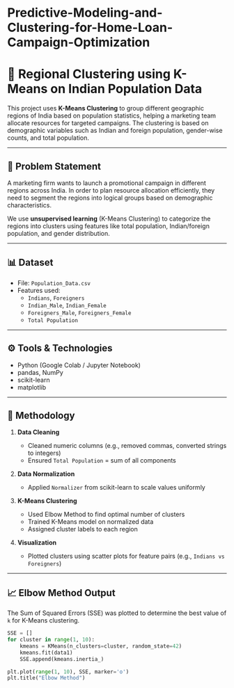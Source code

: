 # Predictive-Modeling-and-Clustering-for-Home-Loan-Campaign-Optimization

# 🧠 Regional Clustering using K-Means on Indian Population Data

This project uses **K-Means Clustering** to group different geographic regions of India based on population statistics, helping a marketing team allocate resources for targeted campaigns. The clustering is based on demographic variables such as Indian and foreign population, gender-wise counts, and total population.

---

## 📝 Problem Statement

A marketing firm wants to launch a promotional campaign in different regions across India. In order to plan resource allocation efficiently, they need to segment the regions into logical groups based on demographic characteristics.

We use **unsupervised learning** (K-Means Clustering) to categorize the regions into clusters using features like total population, Indian/foreign population, and gender distribution.

---

## 📊 Dataset

- File: `Population_Data.csv`
- Features used:
  - `Indians`, `Foreigners`
  - `Indian_Male`, `Indian_Female`
  - `Foreigners_Male`, `Foreigners_Female`
  - `Total Population`

---

## ⚙️ Tools & Technologies

- Python (Google Colab / Jupyter Notebook)
- pandas, NumPy
- scikit-learn
- matplotlib

---

## 🧪 Methodology

1. **Data Cleaning**
   - Cleaned numeric columns (e.g., removed commas, converted strings to integers)
   - Ensured `Total Population` = sum of all components

2. **Data Normalization**
   - Applied `Normalizer` from scikit-learn to scale values uniformly

3. **K-Means Clustering**
   - Used Elbow Method to find optimal number of clusters
   - Trained K-Means model on normalized data
   - Assigned cluster labels to each region

4. **Visualization**
   - Plotted clusters using scatter plots for feature pairs (e.g., `Indians vs Foreigners`)

---

## 📈 Elbow Method Output

The Sum of Squared Errors (SSE) was plotted to determine the best value of `k` for K-Means clustering.

```python
SSE = []
for cluster in range(1, 10):
    kmeans = KMeans(n_clusters=cluster, random_state=42)
    kmeans.fit(data1)
    SSE.append(kmeans.inertia_)

plt.plot(range(1, 10), SSE, marker='o')
plt.title("Elbow Method")
